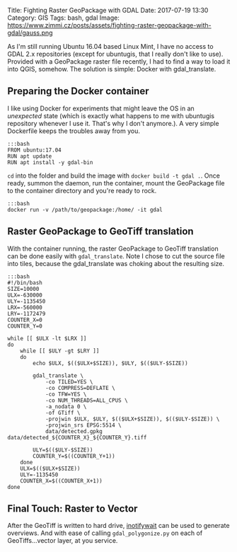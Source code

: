 Title: Fighting Raster GeoPackage with GDAL
Date: 2017-07-19 13:30
Category: GIS
Tags: bash, gdal
Image: https://www.zimmi.cz/posts/assets/fighting-raster-geopackage-with-gdal/gauss.png

As I'm still running Ubuntu 16.04 based Linux Mint, I have no access to GDAL 2.x repositories (except for ubuntugis, that I really don't like to use). Provided with a GeoPackage raster file recently, I had to find a way to load it into QGIS, somehow. The solution is simple: Docker with gdal_translate.

## Preparing the Docker container

I like using Docker for experiments that might leave the OS in an *unexpected* state (which is exactly what happens to me with ubuntugis repository whenever I use it. That's why I don't anymore.). A very simple Dockerfile keeps the troubles away from you.

    :::bash
    FROM ubuntu:17.04
    RUN apt update
    RUN apt install -y gdal-bin

`cd` into the folder and build the image with `docker build -t gdal .`. Once ready, summon the daemon, run the container, mount the GeoPackage file to the container directory and you're ready to rock.

    :::bash
    docker run -v /path/to/geopackage:/home/ -it gdal

## Raster GeoPackage to GeoTiff translation

With the container running, the raster GeoPackage to GeoTiff translation can be done easily with `gdal_translate`. Note I chose to cut the source file into tiles, because the gdal_translate was choking about the resulting size.

    :::bash
    #!/bin/bash
    SIZE=10000
    ULX=-630000
    ULY=-1135450
    LRX=-560000
    LRY=-1172479
    COUNTER_X=0
    COUNTER_Y=0

    while [[ $ULX -lt $LRX ]]
    do
        while [[ $ULY -gt $LRY ]]
        do
            echo $ULX, $(($ULX+$SIZE)), $ULY, $(($ULY-$SIZE))

            gdal_translate \
                -co TILED=YES \
                -co COMPRESS=DEFLATE \
                -co TFW=YES \
                -co NUM_THREADS=ALL_CPUS \
                -a_nodata 0 \
                -of GTiff \
                -projwin $ULX, $ULY, $(($ULX+$SIZE)), $(($ULY-$SIZE)) \
                -projwin_srs EPSG:5514 \
                data/detected.gpkg data/detected_${COUNTER_X}_${COUNTER_Y}.tiff

            ULY=$(($ULY-$SIZE))
            COUNTER_Y=$((COUNTER_Y+1))
        done
        ULX=$(($ULX+$SIZE))
        ULY=-1135450
        COUNTER_X=$((COUNTER_X+1))
    done

## Final Touch: Raster to Vector

After the GeoTiff is written to hard drive, [inotifywait]({filename}../2015/how-to-use-queue-with-rsync.md) can be used to generate overviews. And with ease of calling `gdal_polygonize.py` on each of GeoTiffs&hellip;vector layer, at you service.
